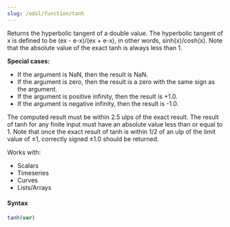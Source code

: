 ```yaml
---
slug: /odsl/function/tanh
---
```

Returns the hyperbolic tangent of a double value. The hyperbolic tangent of x is defined to be (ex - e-x)/(ex + e-x), in other words, sinh(x)/cosh(x). Note that the absolute value of the exact tanh is always less than 1.

**Special cases:**
* If the argument is NaN, then the result is NaN.
* If the argument is zero, then the result is a zero with the same sign as the argument.
* If the argument is positive infinity, then the result is +1.0.
* If the argument is negative infinity, then the result is -1.0.

The computed result must be within 2.5 ulps of the exact result. The result of tanh for any finite input must have an absolute value less than or equal to 1. Note that once the exact result of tanh is within 1/2 of an ulp of the limit value of ±1, correctly signed ±1.0 should be returned.

Works with:
* Scalars
* Timeseries
* Curves
* Lists/Arrays

#### Syntax
```js
tanh(var)
```
